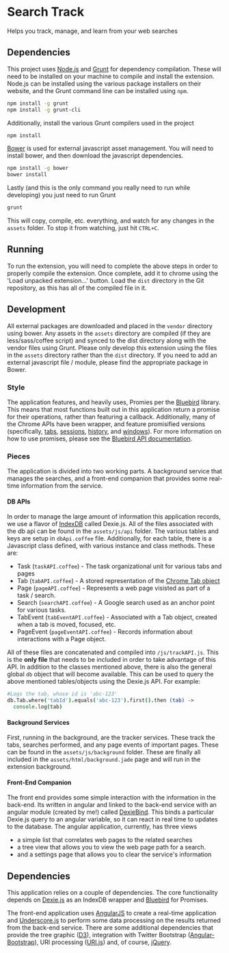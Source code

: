 # Search Track
Helps you track, manage, and learn from your web searches

Dependencies
------------

This project uses [Node.js](http://node.js) and [Grunt](http://gruntjs.com) for dependency compilation. These will need to be installed on your machine to compile and install the extension. Node.js can be installed using the various package installers on their website, and the Grunt command line can be installed using `npm`. 

```bash
npm install -g grunt
npm install -g grunt-cli
```

Additionally, install the various Grunt compilers used in the project
```bash
npm install
```

[Bower](http://bower.io) is used for external javascript asset management. You will need to install bower, and then download the javascript dependencies.
```bash
npm install -g bower
bower install
```

Lastly (and this is the only command you really need to run while developing) you just need to run Grunt
```bash
grunt
```
This will copy, compile, etc. everything, and watch for any changes in the `assets` folder. To stop it from watching, just hit `CTRL+C`.

Running
---------

To run the extension, you will need to complete the above steps in order to properly compile the extension. Once complete, add it to chrome using the 'Load unpacked extension...' button. Load the `dist` directory in the Git repository, as this has all of the compiled file in it. 

Development
-------------

All external packages are downloaded and placed in the `vendor` directory using bower. Any assets in the `assets` directory are compiled (if they are less/sass/coffee script) and synced to the dist directory along with the vendor files using Grunt. Please only develop this extension using the files in the `assets` directory rather than the `dist` directory. If you need to add an external javascript file / module, please find the appropriate package in Bower. 

### Style

The application features, and heavily uses, Promies per the [Bluebird](https://github.com/petkaantonov/bluebird) library. This means that most functions built out in this application return a promise for their operations, rather than featuring a callback. Additionally, many of the Chrome APIs have been wrapper, and feature promisified versions (specifically, [tabs](https://developer.chrome.com/extensions/tabs), [sessions](https://developer.chrome.com/extensions/sessions), [history](https://developer.chrome.com/extensions/history), and [windows](https://developer.chrome.com/extensions/windows)). For more information on how to use promises, please see the [Bluebird API documentation](https://github.com/petkaantonov/bluebird/blob/master/API.md). 

### Pieces
The application is divided into two working parts. A background service that manages the searches, and a front-end companion that provides some real-time information from the service. 

#### DB APIs
 In order to manage the large amount of information this application records, we use a flavor of [IndexDB](https://developer.mozilla.org/en-US/docs/Web/API/IndexedDB_API) called Dexie.js. All of the files associated with the db api can be found in the `assets/js/api` folder. The various tables and keys are setup in `dbApi.coffee` file. Additionally, for each table, there is a Javascript class defined, with various instance and class methods. These are:
 * Task (`taskAPI.coffee`) - The task organizational unit for various tabs and pages
 * Tab (`tabAPI.coffee`) - A stored representation of the [Chrome Tab object](https://developer.chrome.com/extensions/tabs#type-Tab)
 * Page (`pageAPI.coffee`) - Represents a web page visisted as part of a task / search.
 * Search (`searchAPI.coffee`) - A Google search used as an anchor point for various tasks.
 * TabEvent (`tabEventAPI.coffee`) - Associated with a Tab object, created when a tab is moved, focused, etc.
 * PageEvent (`pageEventAPI.coffee`) - Records information about interactions with a Page object.
 
All of these files are concatenated and compiled into `/js/trackAPI.js`. This is the **only file** that needs to be included in order to take advantage of this API. In addition to the classes mentioned above, there is also the general global `db` object that will become available. This can be used to query the above mentioned tables/objects using the Dexie.js API. For example:
 ```coffeescript
 #Logs the tab, whose id is 'abc-123'
 db.Tab.where('tabId').equals('abc-123').first().then (tab) ->
   console.log(tab)
 ```

#### Background Services
 First, running in the background, are the tracker services. These track the tabs, searches performed, and any page events of important pages. These can be found in the `assets/js/background` folder. These are finally all included in the `assets/html/background.jade` page and will run in the extension background.
 
#### Front-End Companion
  The front end provides some simple interaction with the information in the back-end. Its written in angular and linked to the back-end service with an angular module (created by me!) called [DexieBind](https://github.com/nhahn/angular-dexie-bind). This binds a particular Dexie.js query to an angular variable, so it can react in real time to updates to the database. The angular application, currently, has three views
  - a simple list that correlates web pages to the related searches
  - a tree view that allows you to view the web page path for a search.
  - and a settings page that allows you to clear the service's information

Dependencies
---------------

This application relies on a couple of dependencies. The core functionality depends on [Dexie.js](http://www.dexie.org) as an IndexDB wrapper and
[Bluebird](https://github.com/petkaantonov/bluebird) for Promises. 

The front-end application uses [AngularJS](https://angularjs.org) to create a real-time application and 
[Underscore.js](http://underscorejs.org/) to perform some data processing on the results returned from the back-end service.
There are some additional dependencies that provide the tree graphic ([D3](http://d3js.org)), integration with Twitter Bootstrap ([Angular-Bootstrap](http://angular-ui.github.io/bootstrap/)),
URI processing ([URI.js](http://medialize.github.io/URI.js/)) and, of course, [jQuery](http://jquery.com). 
